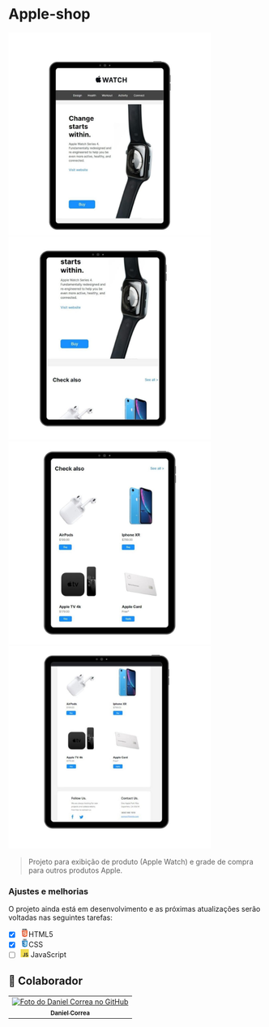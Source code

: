 # Apple-shop

<img height="400" src="./assets/readme-img/apple-img-1.jpeg" alt="exemplo imagem 1">
<img height="400" src="./assets/readme-img/apple-img-2.jpeg" alt="exemplo imagem 2">
<img height="400" src="./assets/readme-img/apple-img-3.jpeg" alt="exemplo imagem 3">
<img height="400" src="./assets/readme-img/apple-img-4.jpeg" alt="exemplo imagem 4">

> Projeto para exibição de produto (Apple Watch) e grade de compra para outros produtos Apple.

### Ajustes e melhorias

O projeto ainda está em desenvolvimento e as próximas atualizações serão voltadas nas seguintes tarefas:

- [x] <img height="16" src="https://raw.githubusercontent.com/github/explore/80688e429a7d4ef2fca1e82350fe8e3517d3494d/topics/html/html.png" alt="HTML5"/>HTML5
- [x] <img height="16" src="https://raw.githubusercontent.com/github/explore/80688e429a7d4ef2fca1e82350fe8e3517d3494d/topics/css/css.png" alt="CSS"/>CSS
- [ ] <img height="16" src="https://raw.githubusercontent.com/github/explore/80688e429a7d4ef2fca1e82350fe8e3517d3494d/topics/javascript/javascript.png" alt="Javascript"/> JavaScript

## 🤝 Colaborador


<table>
  <tr>
    <td align="center">
      <a href="https://github.com/daancorrea">
        <img src="https://avatars.githubusercontent.com/u/81574142?v=4" width="100px;" alt="Foto do Daniel Correa no GitHub"/><br>
        <sub>
          <b>Daniel Correa</b>
        </sub>
      </a>
    </td>
</table>

